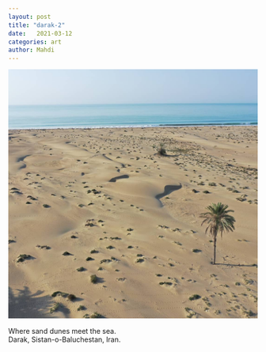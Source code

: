 ```yaml
---
layout: post
title: "darak-2"
date:   2021-03-12
categories: art
author: Mahdi
---
```


![darak-2](/img/arts/darak-2.jpg)

<span class='image-details'>
Where sand dunes meet the sea.<br/>
Darak, Sistan-o-Baluchestan, Iran.
</span>
